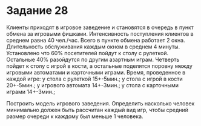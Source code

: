 # Задание 28
Клиенты приходят в игровое заведение и становятся в очередь в пункт обмена за игровыми фишками. Интенсивность поступления клиентов в среднем равна 40 чел./час. Всего в пункте обмена работает 2 окна.
Длительность обслуживания каждым окном в среднем 4 минуты.
Установлено что 60% посетителей пойдут к столу с рулеткой. Остальные 40% разойдутся по другим азартным играм. Четверть пойдет к столу с игрой в кости, а остальные поделятся поровну между игровыми автоматами и карточными играми. Время, проведенное в каждой игре:
у стола с рулеткой 15+-5мин.;
у стола с игрой в кости 20+-5мин.;
у игрового автомата 14+-3мин.;
у стола с карточными играми 14+-3мин.;

 Построить модель игрового заведения. Определить насколько человек минимально должен быть рассчитан каждый вид игр, чтобы средний размер очереди к каждому был меньше 1 человека.